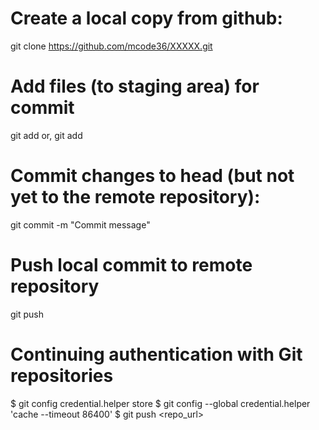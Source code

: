 # Create a local copy from github:
git clone https://github.com/mcode36/XXXXX.git

# Add files (to staging area) for commit
git add <file>
or, git add <folder>

# Commit changes to head (but not yet to the remote repository):
git commit -m "Commit message"

# Push local commit to remote repository
git push


# Continuing authentication with Git repositories

$ git config credential.helper store
$ git config --global credential.helper 'cache --timeout 86400'
$ git push <repo_url>
